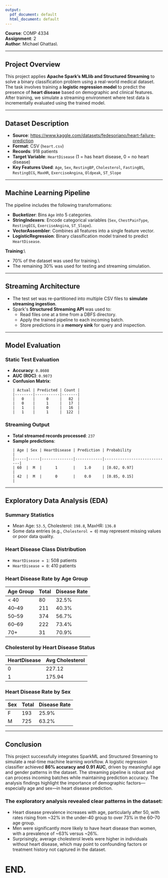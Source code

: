 ```yaml
---
output:
  pdf_document: default
  html_document: default
---
```


**Course**: COMP 4334\
**Assignment**: 2\
**Author**: Michael Ghattas\

---

## Project Overview

This project applies **Apache Spark’s MLlib and Structured Streaming** to solve a binary classification problem using a real-world medical dataset. The task involves training a **logistic regression model** to predict the presence of **heart disease** based on demographic and clinical features. After training, we simulate a streaming environment where test data is incrementally evaluated using the trained model.

---

## Dataset Description

- **Source**: https://www.kaggle.com/datasets/fedesoriano/heart-failure-prediction
- **Format**: CSV (`heart.csv`)
- **Records**: 918 patients
- **Target Variable**: `HeartDisease` (1 = has heart disease, 0 = no heart disease)
- **Key Features Used**: `Age`, `Sex`, `RestingBP`, `Cholesterol`, `FastingBS`, `RestingECG`, `MaxHR`, `ExerciseAngina`, `Oldpeak`, `ST_Slope`

---

## Machine Learning Pipeline

The pipeline includes the following transformations:
- **Bucketizer**: Bins `Age` into 5 categories.
- **StringIndexers**: Encode categorical variables (`Sex`, `ChestPainType`, `RestingECG`, `ExerciseAngina`, `ST_Slope`).
- **VectorAssembler**: Combines all features into a single feature vector.
- **LogisticRegression**: Binary classification model trained to predict `HeartDisease`.

**Training**:\
- 70% of the dataset was used for training.\
- The remaining 30% was used for testing and streaming simulation.

---

## Streaming Architecture

- The test set was re-partitioned into multiple CSV files to **simulate streaming ingestion**.
- Spark's **Structured Streaming API** was used to:
  - Read files one at a time from a DBFS directory.
  - Apply the trained pipeline to each incoming batch.
  - Store predictions in a **memory sink** for query and inspection.

---

## Model Evaluation

### Static Test Evaluation
- **Accuracy**: `0.8608`
- **AUC (ROC)**: `0.9073`
- **Confusion Matrix**:
  ```
  | Actual | Predicted | Count |
  |--------|-----------|-------|
  |   0    |     0     |   82  |
  |   0    |     1     |   17  |
  |   1    |     0     |   16  |
  |   1    |     1     |  122  |
  ```

### Streaming Output
- **Total streamed records processed**: `237`
- **Sample predictions**:
  ```
  | Age | Sex | HeartDisease | Prediction | Probability                |
  |-----|-----|--------------|------------|-----------------------------|
  | 60  |  M  |      1       |    1.0     | [0.02, 0.97]               |
  | 42  |  M  |      0       |    0.0     | [0.85, 0.15]               |
  ```

---

## Exploratory Data Analysis (EDA)

### Summary Statistics
- Mean Age: `53.5`, Cholesterol: `198.8`, MaxHR: `136.8`
- Some data entries (e.g., `Cholesterol = 0`) may represent missing values or poor data quality.

### Heart Disease Class Distribution
- `HeartDisease = 1`: 508 patients
- `HeartDisease = 0`: 410 patients

### Heart Disease Rate by Age Group
| Age Group | Total | Disease Rate |
|-----------|-------|--------------|
| < 40      |  80   | 32.5%        |
| 40–49     | 211   | 40.3%        |
| 50–59     | 374   | 56.7%        |
| 60–69     | 222   | 73.4%        |
| 70+       |  31   | 70.9%        |

### Cholesterol by Heart Disease Status
| HeartDisease | Avg Cholesterol |
|--------------|-----------------|
|      0       |     227.12      |
|      1       |     175.94      |

### Heart Disease Rate by Sex
| Sex | Total | Disease Rate |
|-----|-------|--------------|
|  F  | 193   | 25.9%        |
|  M  | 725   | 63.2%        |

---


## Conclusion

This project successfully integrates SparkML and Structured Streaming to simulate a real-time machine learning workflow. A logistic regression classifier achieved **86% accuracy and 0.91 AUC**, driven by meaningful age and gender patterns in the dataset. The streaming pipeline is robust and can process incoming batches while maintaining prediction accuracy. The analysis findings highlight the importance of demographic factors—especially age and sex—in heart disease prediction.

### The exploratory analysis revealed clear patterns in the dataset:

- Heart disease prevalence increases with age, particularly after 50, with rates rising from ~32% in the under-40 group to over 73% in the 60–70 age group.
- Men were significantly more likely to have heart disease than women, with a prevalence of ~63% versus ~26%.
- Surprisingly, average cholesterol levels were higher in individuals without heart disease, which may point to confounding factors or treatment history not captured in the dataset.



# END.

 
